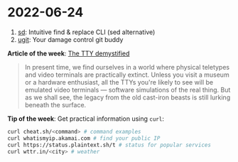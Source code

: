 # 2022-06-24

1. [sd](https://github.com/chmln/sd): Intuitive find & replace CLI (sed alternative)
2. [ugit](https://github.com/Bhupesh-V/ugit): Your damage control git buddy

**Article of the week**: [The TTY demystified](http://www.linusakesson.net/programming/tty/index.php)

> In present time, we find ourselves in a world where physical teletypes and video terminals are practically extinct. Unless you visit a museum or a hardware enthusiast, all the TTYs you're likely to see will be emulated video terminals — software simulations of the real thing. But as we shall see, the legacy from the old cast-iron beasts is still lurking beneath the surface.

**Tip of the week**: Get practical information using `curl`:

```sh
curl cheat.sh/<command> # command examples
curl whatismyip.akamai.com # find your public IP
curl https://status.plaintext.sh/t # status for popular services
curl wttr.in/<city> # weather
```
